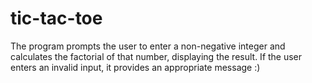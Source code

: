 # tic-tac-toe
The program prompts the user to enter a non-negative integer and calculates the factorial of that number, displaying the result. If the user enters an invalid input, it provides an appropriate message :)
